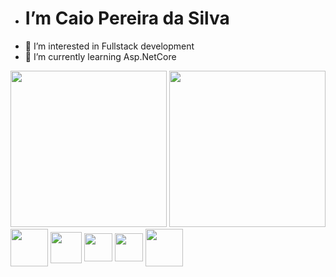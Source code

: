 - <h1> I’m Caio Pereira da Silva
- 👀 I’m interested in Fullstack development
- 🌱 I’m currently learning Asp.NetCore

<div>
     <img height= "250em" src = "https://github-readme-stats.vercel.app/api/top-langs/?username=Caiopsilvsa">
     <img height= "250em" src = "https://github-readme-stats.vercel.app/api?username=Caiopsilvsa">  
</div> 

<div style ="display:inline_block"> 
 
  
 <img align ="center" height = "60em" src="https://img.icons8.com/color/48/000000/typescript.png"/>
  <img align ="center"height="50cm" src="https://cdn.jsdelivr.net/gh/devicons/devicon/icons/react/react-original.svg" />   
  <img align ="center" height = "45em" src="https://cdn.jsdelivr.net/gh/devicons/devicon/icons/html5/html5-plain.svg" /> 
  <img align ="center" height = "45em" src="https://cdn.jsdelivr.net/gh/devicons/devicon/icons/css3/css3-plain.svg" /> 
  <img align ="center" height = "60em" src="https://img.icons8.com/color/48/000000/javascript--v1.png"/>
    
  
</div> 
 




